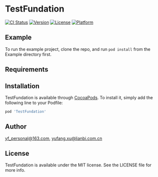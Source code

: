 # TestFundation

[![CI Status](http://img.shields.io/travis/yf_personal@163.com/TestFundation.svg?style=flat)](https://travis-ci.org/yf_personal@163.com/TestFundation)
[![Version](https://img.shields.io/cocoapods/v/TestFundation.svg?style=flat)](http://cocoapods.org/pods/TestFundation)
[![License](https://img.shields.io/cocoapods/l/TestFundation.svg?style=flat)](http://cocoapods.org/pods/TestFundation)
[![Platform](https://img.shields.io/cocoapods/p/TestFundation.svg?style=flat)](http://cocoapods.org/pods/TestFundation)

## Example

To run the example project, clone the repo, and run `pod install` from the Example directory first.

## Requirements

## Installation

TestFundation is available through [CocoaPods](http://cocoapods.org). To install
it, simply add the following line to your Podfile:

```ruby
pod 'TestFundation'
```

## Author

yf_personal@163.com, yufang.xu@lianbi.com.cn

## License

TestFundation is available under the MIT license. See the LICENSE file for more info.
